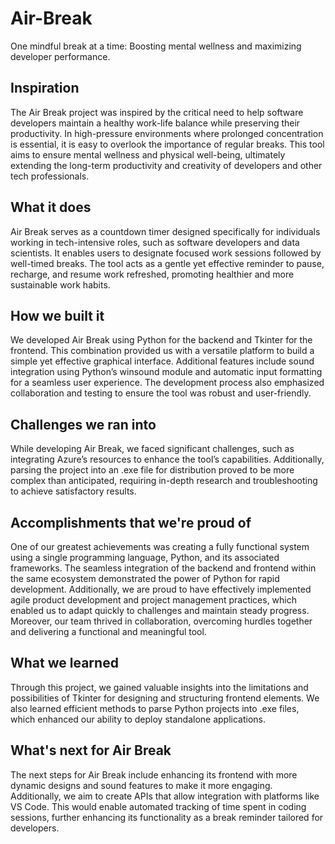 # Air-Break
One mindful break at a time: Boosting mental wellness and maximizing developer performance.
## Inspiration
The Air Break project was inspired by the critical need to help software developers maintain a healthy work-life balance while preserving their productivity. In high-pressure environments where prolonged concentration is essential, it is easy to overlook the importance of regular breaks. This tool aims to ensure mental wellness and physical well-being, ultimately extending the long-term productivity and creativity of developers and other tech professionals.
## What it does
Air Break serves as a countdown timer designed specifically for individuals working in tech-intensive roles, such as software developers and data scientists. It enables users to designate focused work sessions followed by well-timed breaks. The tool acts as a gentle yet effective reminder to pause, recharge, and resume work refreshed, promoting healthier and more sustainable work habits.
## How we built it
We developed Air Break using Python for the backend and Tkinter for the frontend. This combination provided us with a versatile platform to build a simple yet effective graphical interface. Additional features include sound integration using Python’s winsound module and automatic input formatting for a seamless user experience. The development process also emphasized collaboration and testing to ensure the tool was robust and user-friendly.
## Challenges we ran into
While developing Air Break, we faced significant challenges, such as integrating Azure’s resources to enhance the tool’s capabilities. Additionally, parsing the project into an .exe file for distribution proved to be more complex than anticipated, requiring in-depth research and troubleshooting to achieve satisfactory results.
## Accomplishments that we're proud of
One of our greatest achievements was creating a fully functional system using a single programming language, Python, and its associated frameworks. The seamless integration of the backend and frontend within the same ecosystem demonstrated the power of Python for rapid development. Additionally, we are proud to have effectively implemented agile product development and project management practices, which enabled us to adapt quickly to challenges and maintain steady progress. Moreover, our team thrived in collaboration, overcoming hurdles together and delivering a functional and meaningful tool.
## What we learned
Through this project, we gained valuable insights into the limitations and possibilities of Tkinter for designing and structuring frontend elements. We also learned efficient methods to parse Python projects into .exe files, which enhanced our ability to deploy standalone applications.
## What's next for Air Break
The next steps for Air Break include enhancing its frontend with more dynamic designs and sound features to make it more engaging. Additionally, we aim to create APIs that allow integration with platforms like VS Code. This would enable automated tracking of time spent in coding sessions, further enhancing its functionality as a break reminder tailored for developers. 
